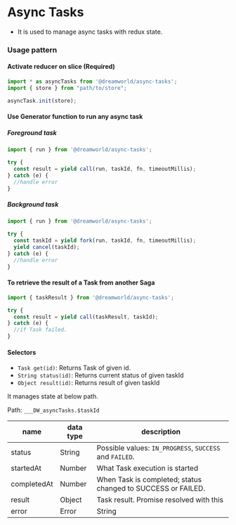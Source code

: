 # Async Tasks
- It is used to manage async tasks with redux state.

### Usage pattern

#### Activate reducer on slice (Required) 

```javascript
import * as asyncTasks from '@dreamworld/async-tasks';
import { store } from "path/to/store";

asyncTask.init(store);
```
#### Use Generator function to run any async task

##### Foreground task
```javascript
import { run } from '@dreamworld/async-tasks';

try {
  const result = yield call(run, taskId, fn, timeoutMillis);
} catch (e) {
  //handle error
}
```

##### Background task
```javascript
import { run } from '@dreamworld/async-tasks';

try {
  const taskId = yield fork(run, taskId, fn, timeoutMillis);
  yield cancel(taskId);
} catch (e) {
  //handle error
}
```

#### To retrieve the result of a Task from another Saga
```javascript
import { taskResult } from '@dreamworld/async-tasks';

try {
  const result = yield call(taskResult, taskId);
} catch (e) {
  //if Task failed.
}

```

#### Selectors
- `Task get(id)`: Returns Task of given id.
- `String status(id)`: Returns current status of given taskId
- `Object result(id)`: Returns result of given taskId


It manages state at below path.

Path: `___DW_asyncTasks.$taskId`

| name          | data type  | description |
|---------------|----------- |-------------|
| status        | String     | Possible values: `IN_PROGRESS`, `SUCCESS` and `FAILED`. |
| startedAt     | Number     | What Task execution is started |
| completedAt   | Number     | When Task is completed; status changed to SUCCESS or FAILED. |
| result        | Object     | Task result. Promise resolved with this |
| error         | Error|String     | If rejected with Error then Error.message. If String, then directly used; Otherwise toString(). CANCELLED - if Task is cancelled by User. TIMED_OUT - If Task didn’t complete in set limit. |